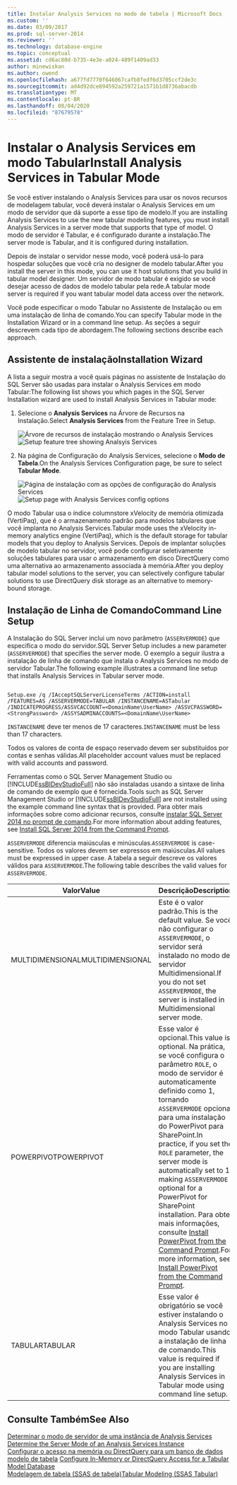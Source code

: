 ```yaml
---
title: Instalar Analysis Services no modo de tabela | Microsoft Docs
ms.custom: ''
ms.date: 03/09/2017
ms.prod: sql-server-2014
ms.reviewer: ''
ms.technology: database-engine
ms.topic: conceptual
ms.assetid: cd6ac80d-b735-4e3e-a024-489f1409ad33
author: minewiskan
ms.author: owend
ms.openlocfilehash: a677fd7770f646067cafb8fedf6d3705ccf2de3c
ms.sourcegitcommit: ad4d92dce894592a259721a1571b1d8736abacdb
ms.translationtype: MT
ms.contentlocale: pt-BR
ms.lasthandoff: 08/04/2020
ms.locfileid: "87679578"
---
```

# <a name="install-analysis-services-in-tabular-mode"></a><span data-ttu-id="67beb-102">Instalar o Analysis Services em modo Tabular</span><span class="sxs-lookup"><span data-stu-id="67beb-102">Install Analysis Services in Tabular Mode</span></span>
  <span data-ttu-id="67beb-103">Se você estiver instalando o Analysis Services para usar os novos recursos de modelagem tabular, você deverá instalar o Analysis Services em um modo de servidor que dá suporte a esse tipo de modelo.</span><span class="sxs-lookup"><span data-stu-id="67beb-103">If you are installing Analysis Services to use the new tabular modeling features, you must install Analysis Services in a server mode that supports that type of model.</span></span> <span data-ttu-id="67beb-104">O modo de servidor é Tabular, e é configurado durante a instalação.</span><span class="sxs-lookup"><span data-stu-id="67beb-104">The server mode is Tabular, and it is configured during installation.</span></span>  
  
 <span data-ttu-id="67beb-105">Depois de instalar o servidor nesse modo, você poderá usá-lo para hospedar soluções que você cria no designer de modelo tabular.</span><span class="sxs-lookup"><span data-stu-id="67beb-105">After you install the server in this mode, you can use it host solutions that you build in tabular model designer.</span></span> <span data-ttu-id="67beb-106">Um servidor de modo tabular é exigido se você desejar acesso de dados de modelo tabular pela rede.</span><span class="sxs-lookup"><span data-stu-id="67beb-106">A tabular mode server is required if you want tabular model data access over the network.</span></span>  
  
 <span data-ttu-id="67beb-107">Você pode especificar o modo Tabular no Assistente de Instalação ou em uma instalação de linha de comando.</span><span class="sxs-lookup"><span data-stu-id="67beb-107">You can specify Tabular mode in the Installation Wizard or in a command line setup.</span></span> <span data-ttu-id="67beb-108">As seções a seguir descrevem cada tipo de abordagem.</span><span class="sxs-lookup"><span data-stu-id="67beb-108">The following sections describe each approach.</span></span>  
  
## <a name="installation-wizard"></a><span data-ttu-id="67beb-109">Assistente de instalação</span><span class="sxs-lookup"><span data-stu-id="67beb-109">Installation Wizard</span></span>  
 <span data-ttu-id="67beb-110">A lista a seguir mostra a você quais páginas no assistente de Instalação do SQL Server são usadas para instalar o Analysis Services em modo Tabular:</span><span class="sxs-lookup"><span data-stu-id="67beb-110">The following list shows you which pages in the SQL Server Installation wizard are used to install Analysis Services in Tabular mode:</span></span>  
  
1.  <span data-ttu-id="67beb-111">Selecione o **Analysis Services** na Árvore de Recursos na Instalação.</span><span class="sxs-lookup"><span data-stu-id="67beb-111">Select **Analysis Services** from the Feature Tree in Setup.</span></span>  
  
     <span data-ttu-id="67beb-112">![Árvore de recursos de instalação mostrando o Analysis Services](../../../sql-server/install/media/ssas-setupas.gif "Árvore de recursos de instalação mostrando o Analysis Services")</span><span class="sxs-lookup"><span data-stu-id="67beb-112">![Setup feature tree showing Analsyis Services](../../../sql-server/install/media/ssas-setupas.gif "Setup feature tree showing Analsyis Services")</span></span>  
  
2.  <span data-ttu-id="67beb-113">Na página de Configuração do Analysis Services, selecione o **Modo de Tabela**.</span><span class="sxs-lookup"><span data-stu-id="67beb-113">On the Analysis Services Configuration page, be sure to select **Tabular Mode**.</span></span>  
  
     <span data-ttu-id="67beb-114">![Página de instalação com as opções de configuração do Analysis Services](../../../sql-server/install/media/ssas-setupasconfig.gif "Página de instalação com as opções de configuração do Analysis Services")</span><span class="sxs-lookup"><span data-stu-id="67beb-114">![Setup page with Analysis Services config options](../../../sql-server/install/media/ssas-setupasconfig.gif "Setup page with Analysis Services config options")</span></span>  
  
 <span data-ttu-id="67beb-115">O modo Tabular usa o índice columnstore xVelocity de memória otimizada (VertiPaq), que é o armazenamento padrão para modelos tabulares que você implanta no Analysis Services.</span><span class="sxs-lookup"><span data-stu-id="67beb-115">Tabular mode uses the xVelocity in-memory analytics engine (VertiPaq), which is the default storage for tabular models that you deploy to Analysis Services.</span></span> <span data-ttu-id="67beb-116">Depois de implantar soluções de modelo tabular no servidor, você pode configurar seletivamente soluções tabulares para usar o armazenamento em disco DirectQuery como uma alternativa ao armazenamento associada à memória.</span><span class="sxs-lookup"><span data-stu-id="67beb-116">After you deploy tabular model solutions to the server, you can selectively configure tabular solutions to use DirectQuery disk storage as an alternative to memory-bound storage.</span></span>  
  
## <a name="command-line-setup"></a><span data-ttu-id="67beb-117">Instalação de Linha de Comando</span><span class="sxs-lookup"><span data-stu-id="67beb-117">Command Line Setup</span></span>  
 <span data-ttu-id="67beb-118">A Instalação do SQL Server inclui um novo parâmetro (`ASSERVERMODE`) que especifica o modo do servidor.</span><span class="sxs-lookup"><span data-stu-id="67beb-118">SQL Server Setup includes a new parameter (`ASSERVERMODE`) that specifies the server mode.</span></span> <span data-ttu-id="67beb-119">O exemplo a seguir ilustra a instalação de linha de comando que instala o Analysis Services no modo de servidor Tabular.</span><span class="sxs-lookup"><span data-stu-id="67beb-119">The following example illustrates a command line setup that installs Analysis Services in Tabular server mode.</span></span>  
  
```  
  
Setup.exe /q /IAcceptSQLServerLicenseTerms /ACTION=install /FEATURES=AS /ASSERVERMODE=TABULAR /INSTANCENAME=ASTabular /INDICATEPROGRESS/ASSVCACCOUNT=<DomainName\UserName> /ASSVCPASSWORD=<StrongPassword> /ASSYSADMINACCOUNTS=<DomainName\UserName>   
```  
  
 <span data-ttu-id="67beb-120">`INSTANCENAME` deve ter menos de 17 caracteres.</span><span class="sxs-lookup"><span data-stu-id="67beb-120">`INSTANCENAME` must be less than 17 characters.</span></span>  
  
 <span data-ttu-id="67beb-121">Todos os valores de conta de espaço reservado devem ser substituídos por contas e senhas válidas.</span><span class="sxs-lookup"><span data-stu-id="67beb-121">All placeholder account values must be replaced with valid accounts and password.</span></span>  
  
 <span data-ttu-id="67beb-122">Ferramentas como o SQL Server Management Studio ou [!INCLUDE[ssBIDevStudioFull](../../../includes/ssbidevstudiofull-md.md)] não são instaladas usando a sintaxe de linha de comando de exemplo que é fornecida.</span><span class="sxs-lookup"><span data-stu-id="67beb-122">Tools such as SQL Server Management Studio or [!INCLUDE[ssBIDevStudioFull](../../../includes/ssbidevstudiofull-md.md)] are not installed using the example command line syntax that is provided.</span></span> <span data-ttu-id="67beb-123">Para obter mais informações sobre como adicionar recursos, consulte [instalar SQL Server 2014 no prompt de comando](../../../database-engine/install-windows/install-sql-server-from-the-command-prompt.md).</span><span class="sxs-lookup"><span data-stu-id="67beb-123">For more information about adding features, see [Install SQL Server 2014 from the Command Prompt](../../../database-engine/install-windows/install-sql-server-from-the-command-prompt.md).</span></span>  
  
 <span data-ttu-id="67beb-124">`ASSERVERMODE` diferencia maiúsculas e minúsculas.</span><span class="sxs-lookup"><span data-stu-id="67beb-124">`ASSERVERMODE` is case-sensitive.</span></span>  <span data-ttu-id="67beb-125">Todos os valores devem ser expressos em maiúsculas.</span><span class="sxs-lookup"><span data-stu-id="67beb-125">All values must be expressed in upper case.</span></span> <span data-ttu-id="67beb-126">A tabela a seguir descreve os valores válidos para `ASSERVERMODE`.</span><span class="sxs-lookup"><span data-stu-id="67beb-126">The following table describes the valid values for `ASSERVERMODE`.</span></span>  
  
|<span data-ttu-id="67beb-127">Valor</span><span class="sxs-lookup"><span data-stu-id="67beb-127">Value</span></span>|<span data-ttu-id="67beb-128">Descrição</span><span class="sxs-lookup"><span data-stu-id="67beb-128">Description</span></span>|  
|-----------|-----------------|  
|<span data-ttu-id="67beb-129">MULTIDIMENSIONAL</span><span class="sxs-lookup"><span data-stu-id="67beb-129">MULTIDIMENSIONAL</span></span>|<span data-ttu-id="67beb-130">Este é o valor padrão.</span><span class="sxs-lookup"><span data-stu-id="67beb-130">This is the default value.</span></span> <span data-ttu-id="67beb-131">Se você não configurar o `ASSERVERMODE`, o servidor será instalado no modo de servidor Multidimensional.</span><span class="sxs-lookup"><span data-stu-id="67beb-131">If you do not set `ASSERVERMODE`, the server is installed in Multidimensional server mode.</span></span>|  
|<span data-ttu-id="67beb-132">POWERPIVOT</span><span class="sxs-lookup"><span data-stu-id="67beb-132">POWERPIVOT</span></span>|<span data-ttu-id="67beb-133">Esse valor é opcional.</span><span class="sxs-lookup"><span data-stu-id="67beb-133">This value is optional.</span></span> <span data-ttu-id="67beb-134">Na prática, se você configura o parâmetro `ROLE`, o modo de servidor é automaticamente definido como 1, tornando `ASSERVERMODE` opcional para uma instalação do PowerPivot para SharePoint.</span><span class="sxs-lookup"><span data-stu-id="67beb-134">In practice, if you set the `ROLE` parameter, the server mode is automatically set to 1, making `ASSERVERMODE` optional for a PowerPivot for SharePoint installation.</span></span> <span data-ttu-id="67beb-135">Para obter mais informações, consulte [Install PowerPivot from the Command Prompt](../../../sql-server/install/install-powerpivot-from-the-command-prompt.md).</span><span class="sxs-lookup"><span data-stu-id="67beb-135">For more information, see [Install PowerPivot from the Command Prompt](../../../sql-server/install/install-powerpivot-from-the-command-prompt.md).</span></span>|  
|<span data-ttu-id="67beb-136">TABULAR</span><span class="sxs-lookup"><span data-stu-id="67beb-136">TABULAR</span></span>|<span data-ttu-id="67beb-137">Esse valor é obrigatório se você estiver instalando o Analysis Services no modo Tabular usando a instalação de linha de comando.</span><span class="sxs-lookup"><span data-stu-id="67beb-137">This value is required if you are installing Analysis Services in Tabular mode using command line setup.</span></span>|  
  
## <a name="see-also"></a><span data-ttu-id="67beb-138">Consulte Também</span><span class="sxs-lookup"><span data-stu-id="67beb-138">See Also</span></span>  
 <span data-ttu-id="67beb-139">[Determinar o modo de servidor de uma instância de Analysis Services](../determine-the-server-mode-of-an-analysis-services-instance.md) </span><span class="sxs-lookup"><span data-stu-id="67beb-139">[Determine the Server Mode of an Analysis Services Instance](../determine-the-server-mode-of-an-analysis-services-instance.md) </span></span>  
 <span data-ttu-id="67beb-140">[Configurar o acesso na memória ou DirectQuery para um banco de dados modelo de tabela](../../tabular-models/enable-directquery-mode-in-ssms.md) </span><span class="sxs-lookup"><span data-stu-id="67beb-140">[Configure In-Memory or DirectQuery Access for a Tabular Model Database](../../tabular-models/enable-directquery-mode-in-ssms.md) </span></span>  
 [<span data-ttu-id="67beb-141">Modelagem de tabela &#40;SSAS de tabela&#41;</span><span class="sxs-lookup"><span data-stu-id="67beb-141">Tabular Modeling &#40;SSAS Tabular&#41;</span></span>](../../tabular-models/tabular-models-ssas.md)  
  
  
